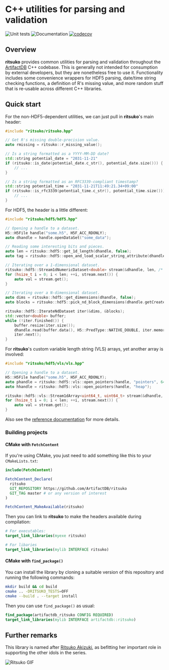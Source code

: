 # C++ utilities for parsing and validation

![Unit tests](https://github.com/ArtifactDB/ritsuko/actions/workflows/run-tests.yaml/badge.svg)
![Documentation](https://github.com/ArtifactDB/ritsuko/actions/workflows/doxygenate.yaml/badge.svg)
[![codecov](https://codecov.io/gh/ArtifactDB/ritsuko/branch/master/graph/badge.svg?token=J3dxS3MtT1)](https://codecov.io/gh/ArtifactDB/ritsuko)

## Overview

**ritsuko** provides common utilities for parsing and validation throughout the [ArtifactDB](https://github.com/ArtifactDB) C++ codebase.
This is generally not intended for consumption by external developers, but they are nonetheless free to use it. 
Functionality includes some convenience wrappers for HDF5 parsing, date/time string checking functions, a definition of R's missing value, 
and more random stuff that is re-usable across different C++ libraries.

## Quick start

For the non-HDF5-dependent utilities, we can just pull in **ritsuko**'s main header:

```cpp
#include "ritsuko/ritsuko.hpp"

// Get R's missing double-precision value.
auto rmissing = ritsuko::r_missing_value();

// Is a string formatted as a YYYY-MM-DD date?
std::string potential_date = "2031-11-21"
if (ritsuko::is_date(potential_date.c_str(), potential_date.size())) {
    // ...
}

// Is a string formatted as an RFC3339-compliant timestamp?
std::string potential_time = "2031-11-21T11:49:21.34+09:00"
if (ritsuko::is_rfc3339(potential_time.c_str(), potential_time.size())) {
    // ...  
}
```

For HDF5, the header is a little different:

```cpp
#include "ritsuko/hdf5/hdf5.hpp"

// Opening a handle to a dataset.
H5::H5File handle("some.h5", H5F_ACC_RDONLY);
auto dhandle = handle.openDataSet("some_data");

// Reading some interesting bits and pieces.
auto len = ritsuko::hdf5::get_1d_length(dhandle, false);
auto tag = ritsuko::hdf5::open_and_load_scalar_string_attribute(dhandle, "tag");

// Iterating over a 1-dimensional dataset. 
ritsuko::hdf5::Stream1dNumericDataset<double> stream(&dhandle, len, /* buffer_size = */ 10000);
for (hsize_t i = 0; i < len; ++i, stream.next()) {
    auto val = stream.get();
}

// Iterating over a N-dimensional dataset.
auto dims = ritsuko::hdf5::get_dimensions(dhandle, false);
auto blocks = ritsuko::hdf5::pick_nd_block_dimensions(dhandle.getCreatePlist(), dims, /* buffer_size = */ 10000);

ritsuko::hdf5::IterateNdDataset iter(&dims, &blocks);
std::vector<double> buffer;
while (!iter.finished()) {
    buffer.resize(iter.size());
    dhandle.read(buffer.data(), H5::PredType::NATIVE_DOUBLE, iter.memory_space(), iter.file_space());
    iter.next();
}
```

For **ritsuko**'s custom variable length string (VLS) arrays, yet another array is involved:

```cpp
#include "ritsuko/hdf5/vls/vls.hpp"

// Opening a handle to a dataset.
H5::H5File handle("some.h5", H5F_ACC_RDONLY);
auto phandle = ritsuko::hdf5::vls::open_pointers(handle, "pointers", 64, 64);
auto hhandle = ritsuko::hdf5::vls::open_pointers(handle, "heap");

ritsuko::hdf5::vls::Stream1dArray<uint64_t, uint64_t> stream(&dhandle, len, /* buffer_size = */ 1000);
for (hsize_t i = 0; i < len; ++i, stream.next()) {
    auto val = stream.get();
}
```

Also see the [reference documentation](https://artifactdb.github.io/ritsuko) for more details.

### Building projects

#### CMake with `FetchContent`

If you're using CMake, you just need to add something like this to your `CMakeLists.txt`:

```cmake
include(FetchContent)

FetchContent_Declare(
  ritsuko 
  GIT_REPOSITORY https://github.com/ArtifactDB/ritsuko
  GIT_TAG master # or any version of interest
)

FetchContent_MakeAvailable(ritsuko)
```

Then you can link to **ritsuko** to make the headers available during compilation:

```cmake
# For executables:
target_link_libraries(myexe ritsuko)

# For libaries
target_link_libraries(mylib INTERFACE ritsuko)
```

#### CMake with `find_package()`

You can install the library by cloning a suitable version of this repository and running the following commands:

```sh
mkdir build && cd build
cmake .. -DRITSUKO_TESTS=OFF
cmake --build . --target install
```

Then you can use `find_package()` as usual:

```cmake
find_package(artifactdb_ritsuko CONFIG REQUIRED)
target_link_libraries(mylib INTERFACE artifactdb::ritsuko)
```

## Further remarks

This library is named after [Ritsuko Akizuki](https://myanimelist.net/character/6170/Ritsuko_Akizuki), 
as befitting her important role in supporting the other idols in the series.

![Ritsuko GIF](https://media.tenor.com/I0ED_9E3vnwAAAAd/ritsuko-akizuki-idolmaster.gif)
